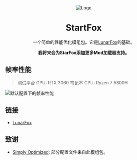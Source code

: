 <div align="center">
  <img src="https://cdn.modrinth.com/data/r7CwLIIr/cfd4314a75bb775ade08fe0e9ada9cf9a913f6a5_96.webp" alt="Logo">
  <h1>StartFox</h1>
  <p>
    一个简单的性能优化模组包。它是<a href="https://modrinth.com/modpack/lunarfox">LunarFox</a>的基础。
  </p>
  <b>我将来会为StarFox添加更多Mod加载器支持。</b>
</div>

## 帧率性能

> 测试平台
> GPU: RTX 3060 笔记本
> CPU: Ryzen 7 5800H

![默认配置下的帧率性能](https://cdn.modrinth.com/data/o4V7Ug7T/images/7d9ef05bcfbaf06114b1280f0772908ccac449bf.png)

## 链接

- [LunarFox](https://modrinth.com/modpack/lunarfox)

## 致谢

- [Simply Optimized](https://modrinth.com/modpack/sop): 部分配置文件来自此模组包。
